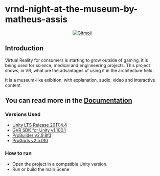 # vrnd-night-at-the-museum-by-matheus-assis

<p align="center">
	<a href="https://gitmoji.carloscuesta.me">
		<img src="https://img.shields.io/badge/gitmoji-%20😜%20😍-FFDD67.svg?style=flat-square"
			 alt="Gitmoji">
	</a>
</p>

## Introduction
Virtual Reality for consumers is starting to grow outside of gaming, it is being used for science, medical and enginneering projects. This project shows, in VR, what are the advantages of using it in the architecture field.

It is a museum-like exibition, with explanation, audio, video and interactive content.

<!--TODO: If you don't have a VR headset, [you can watch the 360 video version.]() -->

## You can read more in the [Documentation](./Docs/README.md)

### Versions Used
- [Unity LTS Release 2017.4.4](https://unity3d.com/unity/qa/lts-releases?version=2017.4)
- [GVR SDK for Unity v1.100.1](https://github.com/googlevr/gvr-unity-sdk/releases/tag/v1.100.1)
- [ProBuilder v2.9.8f3](https://assetstore.unity.com/packages/tools/modeling/probuilder-111418)
- [ProGrids v2.5.0f0](https://assetstore.unity.com/packages/tools/modeling/progrids-111425)

### How to run
- Open the project in a compatible Unity version.
- Run or build the main Scene